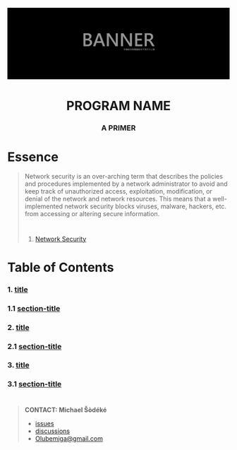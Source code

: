 <!--
[ file: README.md                   ]
====================================[ sec-1: primer ]
- description  :: ..                :
	L1: this .md file contains sections for each mechanic or technique.
	L2: ..
-------------------------------------
- explanation  :: ..                :
	L1: the purpose of this .md file is to provide an overview of
	L2: mechanics used in network security.
====================================[ sec-2: contents ]--> 
![sample-banner](MEDIA/sample-banner-1920x620.jpg)

<h1 align="center"> PROGRAM NAME </h1>
<h3 align="center"> A PRIMER </h2>

# Essence

> Network security is an over-arching term that describes the policies and procedures implemented by a network administrator
> to avoid and keep track of unauthorized access, exploitation, modification, or denial of the network and network resources.
> This means that a well-implemented network security blocks viruses, malware, hackers, etc. from accessing or altering secure
> information.
>
> #
>
> 1. [Network Security](https://www.techopedia.com/definition/24783/network-security)

# Table of Contents

### 1. [title](1-mechanics/README.md)

### 1.1 [section-title](1-mechanics/README.md#section-title)

### 2. [title](2-applications/README.md)

### 2.1 [section-title](2-applications/README.md#section-title)

### 3. [title](3-concepts/README.md)

### 3.1 [section-title](3-concepts/README.md#section-title)

#

> **CONTACT: Michael Šòdéké**
>
> - [issues](https://github.com/MichaelSodeke/tmp--education-repo/issues)
> - [discussions](https://github.com/MichaelSodeke/tmp--education-repo/discussions)
> - Olubemiga@gmail.com

<!--
====================================[ sec-2: END      ]-->
